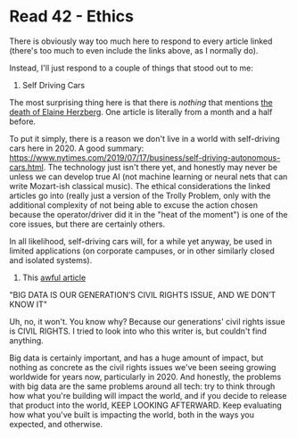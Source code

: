 # Read 42 - Ethics

There is obviously way too much here to respond to every article linked (there's too much to even include the links above, as I normally do).

Instead, I'll just respond to a couple of things that stood out to me:

1. Self Driving Cars

The most surprising thing here is that there is *nothing* that mentions [the death of Elaine Herzberg](https://en.wikipedia.org/wiki/Death_of_Elaine_Herzberg). One article is literally from a month and a half before.

To put it simply, there is a reason we don't live in a world with self-driving cars here in 2020. A good summary: https://www.nytimes.com/2019/07/17/business/self-driving-autonomous-cars.html. The technology just isn't there yet, and honestly may never be unless we can develop true AI (not machine learning or neural nets that can write Mozart-ish classical music). The ethical considerations the linked articles go into (really just a version of the Trolly Problem, only with the additional complexity of not being able to excuse the action chosen because the operator/driver did it in the "heat of the moment") is one of the core issues, but there are certainly others.

In all likelihood, self-driving cars will, for a while yet anyway, be used in limited applications (on corporate campuses, or in other similarly closed and isolated systems).

1. This [awful article](http://solveforinteresting.com/big-data-is-our-generations-civil-rights-issue-and-we-dont-know-it/)

"BIG DATA IS OUR GENERATION’S CIVIL RIGHTS ISSUE, AND WE DON’T KNOW IT"

Uh, no, it won't. You know why? Because our generations' civil rights issue is CIVIL RIGHTS. I tried to look into who this writer is, but couldn't find anything.

Big data is certainly important, and has a huge amount of impact, but nothing as concrete as the civil rights issues we've been seeing growing worldwide for years now, particularly in 2020. And honestly, the problems with big data are the same problems around all tech: try to think through how what you're building will impact the world, and if you decide to release that product into the world, KEEP LOOKING AFTERWARD. Keep evaluating how what you've built is impacting the world, both in the ways you expected, and otherwise.